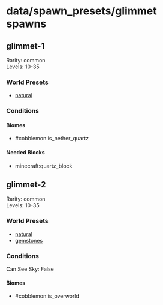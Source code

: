 # data/spawn_presets/glimmet spawns  
  
## glimmet-1  
Rarity: common  
Levels: 10-35  
  
### World Presets  
* [natural](/data/world_presets/natural.md)  
  
### Conditions  
  
#### Biomes  
  * #cobblemon:is_nether_quartz
  
  
#### Needed Blocks  
  * minecraft:quartz_block
  
  
## glimmet-2  
Rarity: common  
Levels: 10-35  
  
### World Presets  
* [natural](/data/world_presets/natural.md)  
* [gemstones](/data/world_presets/gemstones.md)  
  
### Conditions  
Can See Sky: False  
  
#### Biomes  
  * #cobblemon:is_overworld
  

